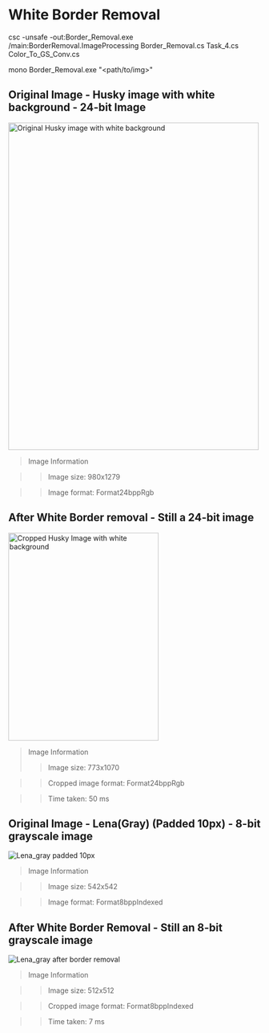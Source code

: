 # White Border Removal

csc -unsafe -out:Border_Removal.exe /main:BorderRemoval.ImageProcessing Border_Removal.cs Task_4.cs Color_To_GS_Conv.cs

mono Border_Removal.exe "<path/to/img>"

## Original Image - Husky image with white background - 24-bit Image

<img src="https://github.com/Rashid12Kandah/Training_Assignment_8/blob/main/husky.jpeg" alt="Original Husky image with white background" height="652" width="500">

>Image Information

>>Image size: 980x1279

>>Image format: Format24bppRgb

## After White Border removal - Still a 24-bit image

<img src="https://github.com/Rashid12Kandah/Training_Assignment_8/blob/main/cropped_image.png" alt="Cropped Husky Image with white background" height="414" width="300">

>Image Information
>
>>Image size: 773x1070

>>Cropped image format: Format24bppRgb

>>Time taken: 50 ms



## Original Image - Lena(Gray) (Padded 10px) - 8-bit grayscale image

<img src="https://raw.githubusercontent.com/Rashid12Kandah/Training_Assignment_8/main/padded.bmp" alt="Lena_gray padded 10px">

>Image Information

>>Image size: 542x542

>>Image format: Format8bppIndexed

## After White Border Removal - Still an 8-bit grayscale image

<img src="https://github.com/Rashid12Kandah/Training_Assignment_8/blob/main/Lena_cropped.png" alt="Lena_gray after border removal">

>Image Information

>>Image size: 512x512

>>Cropped image format: Format8bppIndexed

>>Time taken: 7 ms



